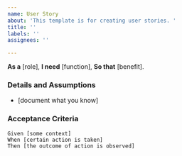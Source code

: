 ```yaml
---
name: User Story
about: 'This template is for creating user stories. '
title: ''
labels: ''
assignees: ''

---
```


**As a** [role], 
**I need** [function], 
**So that** [benefit].
   
 ### Details and Assumptions
 * [document what you know]
   
 ### Acceptance Criteria  
   
 ```gherkin
 Given [some context]
 When [certain action is taken]
 Then [the outcome of action is observed]
 ```
